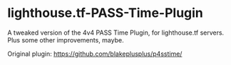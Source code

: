 # lighthouse.tf-PASS-Time-Plugin
A tweaked version of the 4v4 PASS Time Plugin, for lighthouse.tf servers. Plus some other improvements, maybe.

Original plugin:
https://github.com/blakeplusplus/p4sstime/
